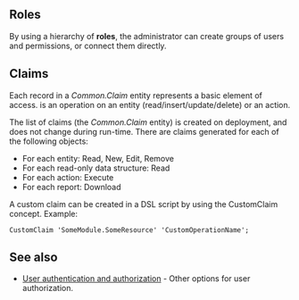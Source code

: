 ## Roles

By using a hierarchy of **roles**, the administrator can create groups of users and permissions, or connect them directly.

## Claims

Each record in a *Common.Claim* entity represents a basic element of access. is an operation on an entity (read/insert/update/delete) or an action.

The list of claims (the *Common.Claim* entity) is created on deployment, and does not change during run-time.
There are claims generated for each of the following objects:

* For each entity: Read, New, Edit, Remove
* For each read-only data structure: Read
* For each action: Execute
* For each report: Download

A custom claim can be created in a DSL script by using the CustomClaim concept. Example:

    CustomClaim 'SomeModule.SomeResource' 'CustomOperationName';

## See also

* [User authentication and authorization](https://github.com/Rhetos/Rhetos/wiki/User-authentication-and-authorization) - Other options for user authorization.
